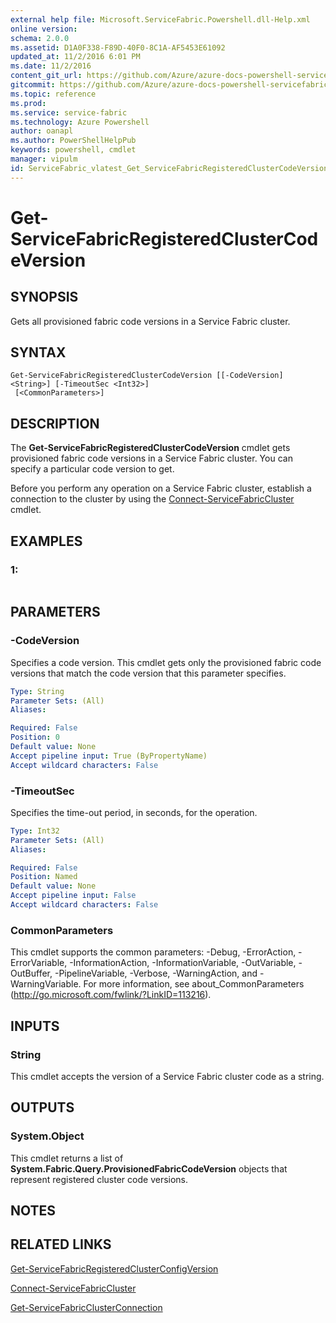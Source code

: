 ```yaml
---
external help file: Microsoft.ServiceFabric.Powershell.dll-Help.xml
online version:
schema: 2.0.0
ms.assetid: D1A0F338-F89D-40F0-8C1A-AF5453E61092
updated_at: 11/2/2016 6:01 PM
ms.date: 11/2/2016
content_git_url: https://github.com/Azure/azure-docs-powershell-servicefabric/blob/master/Service-Fabric-cmdlets/ServiceFabric/vlatest/Get-ServiceFabricRegisteredClusterCodeVersion.md
gitcommit: https://github.com/Azure/azure-docs-powershell-servicefabric/blob/a04d7fb81ddb4ca19a8c0101c71d7745ad5e082a/Service-Fabric-cmdlets/ServiceFabric/vlatest/Get-ServiceFabricRegisteredClusterCodeVersion.md
ms.topic: reference
ms.prod: 
ms.service: service-fabric
ms.technology: Azure Powershell
author: oanapl
ms.author: PowerShellHelpPub
keywords: powershell, cmdlet
manager: vipulm
id: ServiceFabric_vlatest_Get_ServiceFabricRegisteredClusterCodeVersion_md
---
```


# Get-ServiceFabricRegisteredClusterCodeVersion

## SYNOPSIS
Gets all provisioned fabric code versions in a Service Fabric cluster.

## SYNTAX

```
Get-ServiceFabricRegisteredClusterCodeVersion [[-CodeVersion] <String>] [-TimeoutSec <Int32>]
 [<CommonParameters>]
```

## DESCRIPTION
The **Get-ServiceFabricRegisteredClusterCodeVersion** cmdlet gets provisioned fabric code versions in a Service Fabric cluster.
You can specify a particular code version to get.

Before you perform any operation on a Service Fabric cluster, establish a connection to the cluster by using the [Connect-ServiceFabricCluster](./Connect-ServiceFabricCluster.md) cmdlet.

## EXAMPLES

### 1:
```

```

## PARAMETERS

### -CodeVersion
Specifies a code version.
This cmdlet gets only the provisioned fabric code versions that match the code version that this parameter specifies.

```yaml
Type: String
Parameter Sets: (All)
Aliases:

Required: False
Position: 0
Default value: None
Accept pipeline input: True (ByPropertyName)
Accept wildcard characters: False
```

### -TimeoutSec
Specifies the time-out period, in seconds, for the operation.

```yaml
Type: Int32
Parameter Sets: (All)
Aliases:

Required: False
Position: Named
Default value: None
Accept pipeline input: False
Accept wildcard characters: False
```

### CommonParameters
This cmdlet supports the common parameters: -Debug, -ErrorAction, -ErrorVariable, -InformationAction, -InformationVariable, -OutVariable, -OutBuffer, -PipelineVariable, -Verbose, -WarningAction, and -WarningVariable. For more information, see about_CommonParameters (http://go.microsoft.com/fwlink/?LinkID=113216).

## INPUTS

### String
This cmdlet accepts the version of a Service Fabric cluster code as a string.

## OUTPUTS

### System.Object
This cmdlet returns a list of **System.Fabric.Query.ProvisionedFabricCodeVersion** objects that represent registered cluster code versions.

## NOTES

## RELATED LINKS

[Get-ServiceFabricRegisteredClusterConfigVersion](xref:ServiceFabric/vlatest/Get-ServiceFabricRegisteredClusterConfigVersion.md)

[Connect-ServiceFabricCluster](xref:ServiceFabric/vlatest/Connect-ServiceFabricCluster.md)

[Get-ServiceFabricClusterConnection](xref:ServiceFabric/vlatest/Get-ServiceFabricClusterConnection.md)
